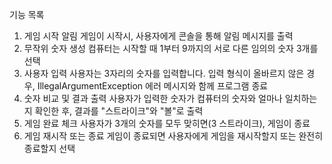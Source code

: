 기능 목록
1. 게임 시작 알림
   게임이 시작시, 사용자에게 콘솔을 통해 알림 메시지를 출력
2. 무작위 숫자 생성
   컴퓨터는 시작할 때 1부터 9까지의 서로 다른 임의의 숫자 3개를 선택
3. 사용자 입력
   사용자는 3자리의 숫자를 입력합니다. 입력 형식이 올바르지 않은 경우, IllegalArgumentException 에러 메시지와 함께 프로그램 종료
4. 숫자 비교 및 결과 출력
   사용자가 입력한 숫자가 컴퓨터의 숫자와 얼마나 일치하는지 확인한 후, 결과를 "스트라이크"와 "볼"로 출력
5. 게임 완료 체크
   사용자가 3개의 숫자를 모두 맞히면(3 스트라이크), 게임이 종료
6. 게임 재시작 또는 종료
   게임이 종료되면 사용자에게 게임을 재시작할지 또는 완전히 종료할지 선택